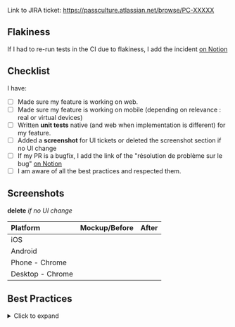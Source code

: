 Link to JIRA ticket: https://passculture.atlassian.net/browse/PC-XXXXX

## Flakiness

If I had to re-run tests in the CI due to flakiness, I add the incident [on Notion][2]

## Checklist

I have:

- [ ] Made sure my feature is working on web.
- [ ] Made sure my feature is working on mobile (depending on relevance : real or virtual devices)
- [ ] Written **unit tests** native (and web when implementation is different) for my feature.
- [ ] Added a **screenshot** for UI tickets or deleted the screenshot section if no UI change
- [ ] If my PR is a bugfix, I add the link of the "résolution de problème sur le bug" [on Notion][1]
- [ ] I am aware of all the best practices and respected them.

## Screenshots

**delete** _if no UI change_

| Platform         | Mockup/Before | After |
| :--------------- | :-----------: | :---: |
| iOS              |               |       |
| Android          |               |       |
| Phone - Chrome   |               |       |
| Desktop - Chrome |               |       |

[1]: https://www.notion.so/passcultureapp/R-solution-de-probl-mes-sur-les-bugs-5dd6df8f6a754e6887066cf613467d0a
[2]: https://www.notion.so/passcultureapp/cb45383351b44723a6f2d9e1481ad6bb?v=10fe47258701423985aa7d25bb04cfee&pvs=4

## Best Practices

<details>
  <summary>Click to expand</summary>
These rules apply to files that you make changes to.
If you can't respect one of these rules, be sure to explain why with a comment.
If you consider correcting the issue is too time consuming/complex: create a ticket. Link the ticket in the code.

- In the production code: remove type assertions with `as` (type assertions are removed at compile-time, there is no runtime checking associated with a type assertion. There won’t be an exception or `null` generated if the type assertion is wrong). In certain cases `as const` is acceptable (for example when defining readonly arrays/objects). Using `as` in tests is tolerable.
- Remove bypass type checking with `any` (when you want to accept anything because you will be blindly passing it through without interacting with it, you can use `unknown`). Using `any` in tests is tolerable.
- Remove non-null assertion operators (just like other type assertions, this doesn’t change the runtime behavior of your code, so it’s important to only use `!` when you know that the value can’t be `null` or `undefined`).
- Remove all `@ts-expect-error` and `@eslint-disable`.
- Remove all warnings, and errors that we are used to ignore (`yarn test:lint`, `yarn test:types`, `yarn start:web`...).
- Use `gap` (`ViewGap`) instead of `<Spacer.Column />`, `<Spacer.Row />` or `<Spacer.Flex />`.
- Don't add new "alias hooks" (hooks created to group other hooks together). When adding new logic, this hook will progressively become more complex and harder to maintain.
- Remove logic from components that should be dumb.

Test specific:

- Avoid mocking internal parts of our code. Ideally, mock only external calls.
- When you see a local variable that is over-written in every test, mock it.
- Prefer `user` to `fireEvent`.
- When mocking feature flags, use `setFeatureFlags`. If not possible, mention which one(s) you want to mock in a comment (example: `jest.spyOn(useFeatureFlagAPI, 'useFeatureFlag').mockReturnValue(true) // WIP_NEW_OFFER_TILE in renderPassPlaylist.tsx` )
- In component tests, replace `await act(async () => {})` and `await waitFor(/* ... */)` by `await screen.findBySomething()`.
- In hooks tests, use `act` by default and `waitFor` as a last resort.
- Make a snapshot test for pages and modals ONLY.
- Make a web specific snapshot when your web page/modal is specific to the web.
- Make an a11y test for web pages.

Advice:

- Use TDD
- Use Storybook
- Use pair programming/mobs
</details>
